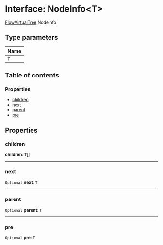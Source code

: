 # Interface: NodeInfo\<T>

[FlowVirtualTree](/en/auto-docs/free-layout-editor/modules/FlowVirtualTree.md).NodeInfo

## Type parameters

| Name |
| :------ |
| `T` |

## Table of contents

### Properties

* [children](/en/auto-docs/free-layout-editor/interfaces/FlowVirtualTree.NodeInfo.md#children)
* [next](/en/auto-docs/free-layout-editor/interfaces/FlowVirtualTree.NodeInfo.md#next)
* [parent](/en/auto-docs/free-layout-editor/interfaces/FlowVirtualTree.NodeInfo.md#parent)
* [pre](/en/auto-docs/free-layout-editor/interfaces/FlowVirtualTree.NodeInfo.md#pre)

## Properties

### children

**children**: `T`\[]

***

### next

`Optional` **next**: `T`

***

### parent

`Optional` **parent**: `T`

***

### pre

`Optional` **pre**: `T`
